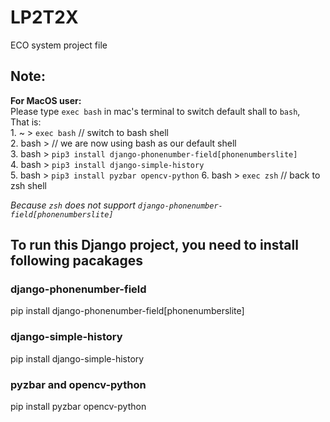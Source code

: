 # LP2T2X
ECO system project file


## Note:
**For MacOS user:**  
Please type `exec bash` in mac's terminal to switch default shall to `bash`,  
That is:   
         1.  ~ > `exec bash`  // switch to bash shell  
         2.  bash >   // we are now using bash as our default shell   
         3.  bash > `pip3 install django-phonenumber-field[phonenumberslite]`   
         4.  bash > `pip3 install django-simple-history`  
         5.  bash > `pip3 install pyzbar opencv-python`
         6.  bash > `exec zsh` // back to zsh shell  

*Because `zsh` does not support  `django-phonenumber-field[phonenumberslite]`*


## To run this Django project, you need to install following pacakages

### django-phonenumber-field
pip install django-phonenumber-field[phonenumberslite]

### django-simple-history
pip install django-simple-history

### pyzbar and opencv-python
pip install pyzbar opencv-python
